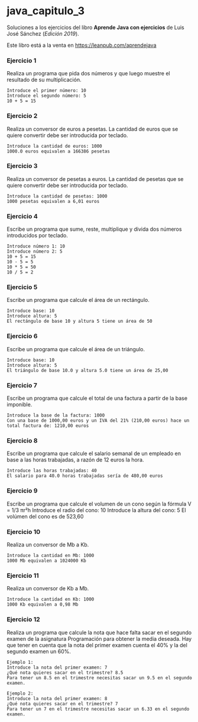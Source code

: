 # java_capitulo_3

Soluciones a los ejercicios del libro **Aprende Java con ejercicios** de Luis José Sánchez (*Edición 2019*).

Este libro está a la venta en https://leanpub.com/aprendejava

### Ejercicio 1

Realiza un programa que pida dos números y que luego muestre el resultado de su multiplicación.

    Introduce el primer número: 10
    Introduce el segundo número: 5
    10 + 5 = 15

### Ejercicio 2

Realiza un conversor de euros a pesetas. La cantidad de euros que se quiere convertir debe ser introducida por teclado.

    Introduce la cantidad de euros: 1000
    1000.0 euros equivalen a 166386 pesetas

### Ejercicio 3

Realiza un conversor de pesetas a euros. La cantidad de pesetas que se quiere convertir debe ser introducida por teclado.

    Introduce la cantidad de pesetas: 1000
    1000 pesetas equivalen a 6,01 euros

### Ejercicio 4

Escribe un programa que sume, reste, multiplique y divida dos números introducidos por teclado.

    Introduce número 1: 10
    Introduce número 2: 5
    10 + 5 = 15
    10 - 5 = 5
    10 * 5 = 50
    10 / 5 = 2

### Ejercicio 5

Escribe un programa que calcule el área de un rectángulo.

    Introduce base: 10
    Introduce altura: 5
    El rectángulo de base 10 y altura 5 tiene un área de 50

### Ejercicio 6

Escribe un programa que calcule el área de un triángulo.

    Introduce base: 10
    Introduce altura: 5
    El triángulo de base 10.0 y altura 5.0 tiene un área de 25,00

### Ejercicio 7

Escribe un programa que calcule el total de una factura a partir de la base imponible.

    Introduce la base de la factura: 1000
    Con una base de 1000,00 euros y un IVA del 21% (210,00 euros) hace un total factura de: 1210,00 euros

### Ejercicio 8

Escribe un programa que calcule el salario semanal de un empleado en base a las horas trabajadas, a razón de 12 euros la hora.

    Introduce las horas trabajadas: 40
    El salario para 40.0 horas trabajadas sería de 480,00 euros

### Ejercicio 9


Escribe un programa que calcule el volumen de un cono según la fórmula V = 1/3 πr²h
    Introduce el radio del cono: 10
    Introduce la altura del cono: 5
    El volúmen del cono es de 523,60

### Ejercicio 10

Realiza un conversor de Mb a Kb.

    Introduce la cantidad en Mb: 1000
    1000 Mb equivalen a 1024000 Kb

### Ejercicio 11

Realiza un conversor de Kb a Mb.

    Introduce la cantidad en Kb: 1000
    1000 Kb equivalen a 0,98 Mb

### Ejercicio 12

Realiza un programa que calcule la nota que hace falta sacar en el segundo examen de la asignatura Programación para obtener la media deseada. Hay que tener en cuenta que la nota del primer examen cuenta el 40% y la del segundo examen un 60%.

```
Ejemplo 1:
Introduce la nota del primer examen: 7
¿Qué nota quieres sacar en el trimestre? 8.5
Para tener un 8.5 en el trimestre necesitas sacar un 9.5 en el segundo examen.

Ejemplo 2:
Introduce la nota del primer examen: 8
¿Qué nota quieres sacar en el trimestre? 7
Para tener un 7 en el trimestre necesitas sacar un 6.33 en el segundo examen.
```

